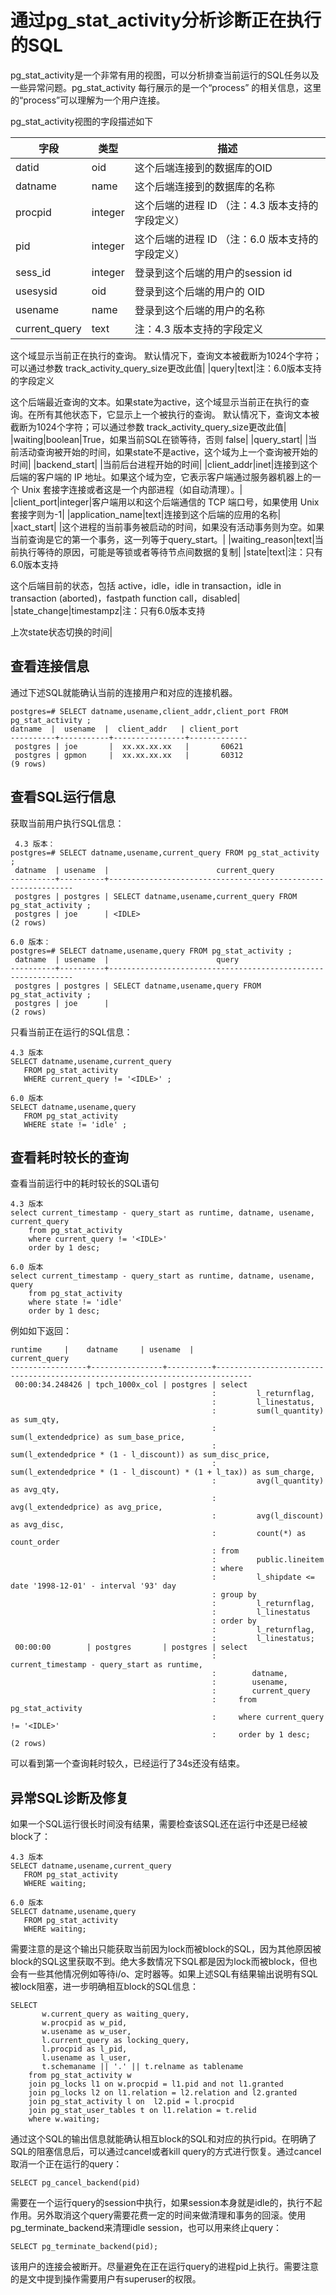 # 通过pg\_stat\_activity分析诊断正在执行的SQL

pg\_stat\_activity是一个非常有用的视图，可以分析排查当前运行的SQL任务以及一些异常问题。pg\_stat\_activity 每行展示的是一个“process” 的相关信息，这里的“process”可以理解为一个用户连接。

pg\_stat\_activity视图的字段描述如下

|字段|类型|描述|
|--|--|--|
|datid|oid|这个后端连接到的数据库的OID|
|datname|name|这个后端连接到的数据库的名称|
|procpid|integer|这个后端的进程 ID （注：4.3 版本支持的字段定义）|
|pid|integer|这个后端的进程 ID （注：6.0 版本支持的字段定义）|
|sess\_id|integer|登录到这个后端的用户的session id|
|usesysid|oid|登录到这个后端的用户的 OID|
|usename|name|登录到这个后端的用户的名称|
|current\_query|text|注：4.3 版本支持的字段定义

这个域显示当前正在执行的查询。 默认情况下，查询文本被截断为1024个字符；可以通过参数 track\_activity\_query\_size更改此值|
|query|text|注：6.0版本支持的字段定义

这个后端最近查询的文本。如果state为active，这个域显示当前正在执行的查询。在所有其他状态下，它显示上一个被执行的查询。 默认情况下，查询文本被截断为1024个字符；可以通过参数 track\_activity\_query\_size更改此值|
|waiting|boolean|True，如果当前SQL在锁等待，否则 false|
|query\_start| |当前活动查询被开始的时间，如果state不是active，这个域为上一个查询被开始的时间|
|backend\_start| |当前后台进程开始的时间|
|client\_addr|inet|连接到这个后端的客户端的 IP 地址。如果这个域为空，它表示客户端通过服务器机器上的一个 Unix 套接字连接或者这是一个内部进程（如自动清理）。|
|client\_port|integer|客户端用以和这个后端通信的 TCP 端口号，如果使用 Unix 套接字则为-1|
|application\_name|text|连接到这个后端的应用的名称|
|xact\_start| |这个进程的当前事务被启动的时间，如果没有活动事务则为空。如果当前查询是它的第一个事务，这一列等于query\_start。|
|waiting\_reason|text|当前执行等待的原因，可能是等锁或者等待节点间数据的复制|
|state|text|注：只有6.0版本支持

这个后端目前的状态，包括 active，idle，idle in transaction，idle in transaction \(aborted\)，fastpath function call，disabled|
|state\_change|timestampz|注：只有6.0版本支持

上次state状态切换的时间|

## 查看连接信息

通过下述SQL就能确认当前的连接用户和对应的连接机器。

```
postgres=# SELECT datname,usename,client_addr,client_port FROM pg_stat_activity ;
datname  |  usename  |  client_addr   | client_port
----------+-----------+----------------+-------------
 postgres | joe       |  xx.xx.xx.xx   |       60621
 postgres | gpmon     |  xx.xx.xx.xx   |       60312
(9 rows)
```

## 查看SQL运行信息

获取当前用户执行SQL信息：

```
 4.3 版本：
postgres=# SELECT datname,usename,current_query FROM pg_stat_activity ;
 datname  | usename  |                        current_query
----------+----------+--------------------------------------------------------------
 postgres | postgres | SELECT datname,usename,current_query FROM pg_stat_activity ;
 postgres | joe      | <IDLE>
(2 rows)

6.0 版本：
postgres=# SELECT datname,usename,query FROM pg_stat_activity ;
 datname  | usename  |                        query
----------+----------+--------------------------------------------------------------
 postgres | postgres | SELECT datname,usename,query FROM pg_stat_activity ;
 postgres | joe      | 
(2 rows)
```

只看当前正在运行的SQL信息：

```
4.3 版本
SELECT datname,usename,current_query
   FROM pg_stat_activity
   WHERE current_query != '<IDLE>' ;

6.0 版本
SELECT datname,usename,query
   FROM pg_stat_activity
   WHERE state != 'idle' ;
```

## 查看耗时较长的查询

查看当前运行中的耗时较长的SQL语句

```
4.3 版本
select current_timestamp - query_start as runtime, datname, usename, current_query
    from pg_stat_activity
    where current_query != '<IDLE>'
    order by 1 desc;

6.0 版本
select current_timestamp - query_start as runtime, datname, usename, query
    from pg_stat_activity
    where state != 'idle'
    order by 1 desc;
```

例如如下返回：

```
runtime     |    datname     | usename  |                                current_query
-----------------+----------------+----------+------------------------------------------------------------------------------
 00:00:34.248426 | tpch_1000x_col | postgres | select
                                             :         l_returnflag,
                                             :         l_linestatus,
                                             :         sum(l_quantity) as sum_qty,
                                             :         sum(l_extendedprice) as sum_base_price,
                                             :         sum(l_extendedprice * (1 - l_discount)) as sum_disc_price,
                                             :         sum(l_extendedprice * (1 - l_discount) * (1 + l_tax)) as sum_charge,
                                             :         avg(l_quantity) as avg_qty,
                                             :         avg(l_extendedprice) as avg_price,
                                             :         avg(l_discount) as avg_disc,
                                             :         count(*) as count_order
                                             : from
                                             :         public.lineitem
                                             : where
                                             :         l_shipdate <= date '1998-12-01' - interval '93' day
                                             : group by
                                             :         l_returnflag,
                                             :         l_linestatus
                                             : order by
                                             :         l_returnflag,
                                             :         l_linestatus;
 00:00:00        | postgres       | postgres | select
                                             :        current_timestamp - query_start as runtime,
                                             :        datname,
                                             :        usename,
                                             :        current_query
                                             :     from pg_stat_activity
                                             :     where current_query != '<IDLE>'
                                             :     order by 1 desc;
(2 rows)
```

可以看到第一个查询耗时较久，已经运行了34s还没有结束。

## 异常SQL诊断及修复

如果一个SQL运行很长时间没有结果，需要检查该SQL还在运行中还是已经被block了：

```
4.3 版本
SELECT datname,usename,current_query
   FROM pg_stat_activity
   WHERE waiting;

6.0 版本
SELECT datname,usename,query
   FROM pg_stat_activity
   WHERE waiting;
```

需要注意的是这个输出只能获取当前因为lock而被block的SQL，因为其他原因被block的SQL这里获取不到。绝大多数情况下SQL都是因为lock而被block，但也会有一些其他情况例如等待i/o、定时器等。如果上述SQL有结果输出说明有SQL被lock阻塞，进一步明确相互block的SQL信息：

```
SELECT
       w.current_query as waiting_query,
       w.procpid as w_pid,
       w.usename as w_user,
       l.current_query as locking_query,
       l.procpid as l_pid,
       l.usename as l_user,
       t.schemaname || '.' || t.relname as tablename
    from pg_stat_activity w
    join pg_locks l1 on w.procpid = l1.pid and not l1.granted
    join pg_locks l2 on l1.relation = l2.relation and l2.granted
    join pg_stat_activity l on  l2.pid = l.procpid
    join pg_stat_user_tables t on l1.relation = t.relid
    where w.waiting;
```

通过这个SQL的输出信息就能确认相互block的SQL和对应的执行pid。在明确了SQL的阻塞信息后，可以通过cancel或者kill query的方式进行恢复。通过cancel取消一个正在运行的query：

```
SELECT pg_cancel_backend(pid)
```

需要在一个运行query的session中执行，如果session本身就是idle的，执行不起作用。另外取消这个query需要花费一定的时间来做清理和事务的回滚。使用pg\_terminate\_backend来清理idle session，也可以用来终止query：

```
SELECT pg_terminate_backend(pid);
```

该用户的连接会被断开。尽量避免在正在运行query的进程pid上执行。需要注意的是文中提到操作需要用户有superuser的权限。

